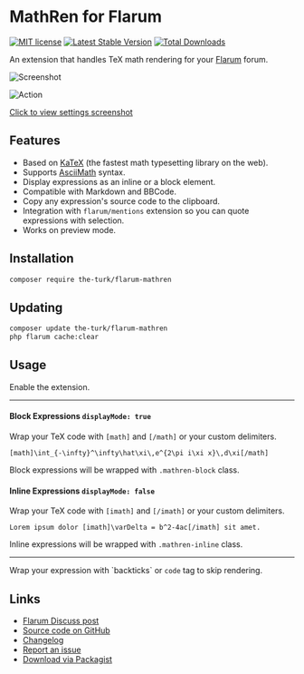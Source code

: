 # MathRen for Flarum

[![MIT license](https://img.shields.io/badge/license-MIT-blue.svg)](https://github.com/the-turk/flarum-mathren/blob/master/LICENSE) [![Latest Stable Version](https://img.shields.io/packagist/v/the-turk/flarum-mathren.svg)](https://packagist.org/packages/the-turk/flarum-mathren) [![Total Downloads](https://img.shields.io/packagist/dt/the-turk/flarum-mathren.svg)](https://packagist.org/packages/the-turk/flarum-mathren)

An extension that handles TeX math rendering for your [Flarum](https://github.com/flarum) forum.

![Screenshot](https://i.imgur.com/OuT8Luf.png)

![Action](https://i.imgur.com/GEkwFtR.gif)

[Click to view settings screenshot](https://i.imgur.com/psB1noF.png)

## Features

- Based on [KaTeX](https://github.com/KaTeX/KaTeX) (the fastest math typesetting library on the web).
- Supports [AsciiMath](http://asciimath.org/) syntax.
- Display expressions as an inline or a block element.
- Compatible with Markdown and BBCode.
- Copy any expression's source code to the clipboard.
- Integration with `flarum/mentions` extension so you can quote expressions with selection.
- Works on preview mode.

## Installation

```bash
composer require the-turk/flarum-mathren
```

## Updating

```bash
composer update the-turk/flarum-mathren
php flarum cache:clear
```

## Usage

Enable the extension.

___

#### Block Expressions `displayMode: true`

Wrap your TeX code with `[math]` and `[/math]` or your custom delimiters.

```
[math]\int_{-\infty}^\infty\hat\xi\,e^{2\pi i\xi x}\,d\xi[/math]
```

Block expressions will be wrapped with `.mathren-block` class.

#### Inline Expressions `displayMode: false`

Wrap your TeX code with `[imath]` and `[/imath]` or your custom delimiters.

```
Lorem ipsum dolor [imath]\varDelta = b^2-4ac[/imath] sit amet.
```

Inline expressions will be wrapped with `.mathren-inline` class.

___

Wrap your expression with \`backticks\` or `code` tag to skip rendering.

## Links

- [Flarum Discuss post](https://discuss.flarum.org/d/22439-mathren-tex-math-rendering)
- [Source code on GitHub](https://github.com/the-turk/flarum-mathren)
- [Changelog](https://github.com/the-turk/flarum-mathren/blob/master/CHANGELOG.md)
- [Report an issue](https://github.com/the-turk/flarum-mathren/issues)
- [Download via Packagist](https://packagist.org/packages/the-turk/flarum-mathren)
